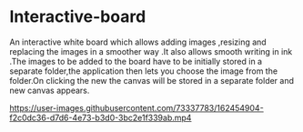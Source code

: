 # Interactive-board
An interactive white board which allows adding images ,resizing and replacing the images in a smoother way .It also allows smooth writing in ink .The images to be added  to the board have to be initially stored in a separate folder,the application then lets you choose the image from the folder.On clicking the new the canvas will be stored in a separate folder and new canvas appears.


https://user-images.githubusercontent.com/73337783/162454904-f2c0dc36-d7d6-4e73-b3d0-3bc2e1f339ab.mp4

